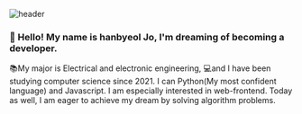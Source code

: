 ![header](https://capsule-render.vercel.app/api?type=wave&color=auto&height=200&section=header&text=Welcome%15to%15Narastro%15Github!&fontSize=80)

### 👋 Hello! My name is hanbyeol Jo, I'm dreaming of becoming a developer.

📚My major is Electrical and electronic engineering, 💻and I have been studying computer science since 2021. I can Python(My most confident language) and Javascript. I am especially interested in web-frontend. Today as well, I am eager to achieve my dream by solving algorithm problems.


<!--
**Narastro/Narastro** is a ✨ _special_ ✨ repository because its `README.md` (this file) appears on your GitHub profile.

Here are some ideas to get you started:

- 🔭 I’m currently working on ...
- 🌱 I’m currently learning ...
- 👯 I’m looking to collaborate on ...
- 🤔 I’m looking for help with ...
- 💬 Ask me about ...
- 📫 How to reach me: ...
- 😄 Pronouns: ...
- ⚡ Fun fact: ...
-->
